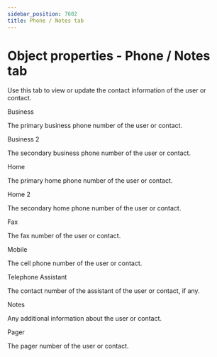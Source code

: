 ```yaml
---
sidebar_position: 7602
title: Phone / Notes tab
---
```


# Object properties - Phone / Notes tab

Use this tab to view or update the contact information of the user or contact.

Business

The primary business phone number of the user or contact.

Business 2

The secondary business phone number of the user or contact.

Home

The primary home phone number of the user or contact.

Home 2

The secondary home phone number of the user or contact.

Fax

The fax number of the user or contact.

Mobile

The cell phone number of the user or contact.

Telephone Assistant

The contact number of the assistant of the user or contact, if any.

Notes

Any additional information about the user or contact.

Pager

The pager number of the user or contact.
